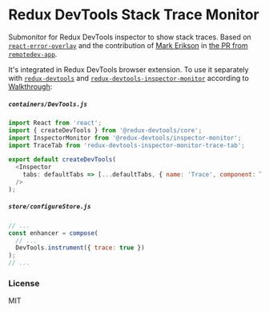 # Redux DevTools Stack Trace Monitor

Submonitor for Redux DevTools inspector to show stack traces. Based on [`react-error-overlay`](https://github.com/facebook/create-react-app/tree/master/packages/react-error-overlay) and the contribution of [Mark Erikson](https://github.com/markerikson) in [the PR from `remotedev-app`](https://github.com/zalmoxisus/remotedev-app/pull/43/).

It's integrated in Redux DevTools browser extension. To use it separately with [`redux-devtools`](https://github.com/reduxjs/redux-devtools/packages/redux-devtools) and [`redux-devtools-inspector-monitor`](https://github.com/reduxjs/redux-devtools/packages/redux-devtools-inspector-monitor) according to [Walkthrough](https://github.com/reduxjs/redux-devtools/blob/master/docs/Walkthrough.md):

##### `containers/DevTools.js`

```js
import React from 'react';
import { createDevTools } from '@redux-devtools/core';
import InspectorMonitor from '@redux-devtools/inspector-monitor';
import TraceTab from 'redux-devtools-inspector-monitor-trace-tab';

export default createDevTools(
  <Inspector
    tabs: defaultTabs => [...defaultTabs, { name: 'Trace', component: TraceTab }]
  />
);
```

##### `store/configureStore.js`

```js
// ...
const enhancer = compose(
  // ...
  DevTools.instrument({ trace: true })
);
// ...
```

### License

MIT
